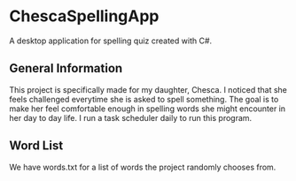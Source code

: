 # ChescaSpellingApp
A desktop application for spelling quiz created with C#.

## General Information
This project is specifically made for my daughter, Chesca.
I noticed that she feels challenged everytime she is asked to spell something. The goal is to make her feel comfortable enough in spelling words she might encounter in her day to day life.
I run a task scheduler daily to run this program.

## Word List
We have words.txt for a list of words the project randomly chooses from.
